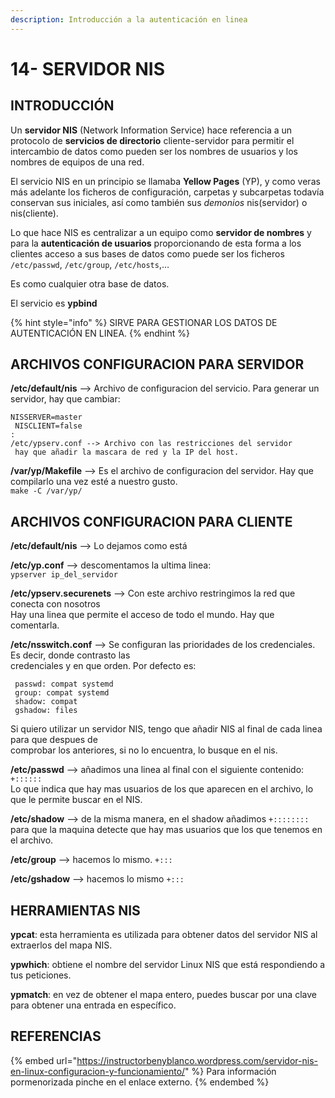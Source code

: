 ```yaml
---
description: Introducción a la autenticación en linea
---
```


# 14- SERVIDOR NIS

## INTRODUCCIÓN

Un **servidor NIS** (Network Information Service) hace referencia a un protocolo de **servicios de directorio** cliente-servidor para permitir el intercambio de datos como pueden ser los nombres de usuarios y los nombres de equipos de una red.

El servicio NIS en un principio se llamaba **Yellow Pages** (YP), y como veras más adelante los ficheros de configuración, carpetas y subcarpetas todavía conservan sus iniciales, así como también sus _demonios_ nis(servidor) o nis(cliente).

Lo que hace NIS es centralizar a un equipo como **servidor de nombres** y para la **autenticación de usuarios** proporcionando de esta forma a los clientes acceso a sus bases de datos como puede ser los ficheros `/etc/passwd`, `/etc/group`, `/etc/hosts`,…

Es como cualquier otra base de datos.

El servicio es **ypbind**

{% hint style="info" %}
SIRVE PARA GESTIONAR LOS DATOS DE AUTENTICACIÓN EN LINEA.
{% endhint %}

## ARCHIVOS CONFIGURACION PARA SERVIDOR

**/etc/default/nis** --> Archivo de configuracion del servicio. Para generar un servidor, hay que cambiar:

```
NISSERVER=master
 NISCLIENT=false
:
/etc/ypserv.conf --> Archivo con las restricciones del servidor
 hay que añadir la mascara de red y la IP del host.
```

**/var/yp/Makefile** --> Es el archivo de configuracion del servidor. Hay que compilarlo una vez esté a nuestro gusto.\
`make -C /var/yp/`

## ARCHIVOS CONFIGURACION PARA CLIENTE

**/etc/default/nis** --> Lo dejamos como está

**/etc/yp.conf** --> descomentamos la ultima linea:\
`ypserver ip_del_servidor`

**/etc/ypserv.securenets** --> Con este archivo restringimos la red que conecta con nosotros\
Hay una linea que permite el acceso de todo el mundo. Hay que comentarla.

**/etc/nsswitch.conf** --> Se configuran las prioridades de los credenciales. Es decir, donde contrasto las\
credenciales y en que orden. Por defecto es:

```
 passwd: compat systemd
 group: compat systemd
 shadow: compat
 gshadow: files
```

Si quiero utilizar un servidor NIS, tengo que añadir NIS al final de cada linea para que despues de\
comprobar los anteriores, si no lo encuentra, lo busque en el nis.

**/etc/passwd** --> añadimos una linea al final con el siguiente contenido: `+::::::`\
Lo que indica que hay mas usuarios de los que aparecen en el archivo, lo que le permite buscar en el NIS.

**/etc/shadow** --> de la misma manera, en el shadow añadimos `+::::::::` para que la maquina detecte que hay mas usuarios que los que tenemos en el archivo.

**/etc/group** --> hacemos lo mismo. `+:::`

**/etc/gshadow** --> hacemos lo mismo `+:::`

## HERRAMIENTAS NIS

**ypcat**: esta herramienta es utilizada para obtener datos del servidor NIS al extraerlos del mapa NIS.

**ypwhich**: obtiene el nombre del servidor Linux NIS que está respondiendo a tus peticiones.

**ypmatch**: en vez de obtener el mapa entero, puedes buscar por una clave para obtener una entrada en específico.

## REFERENCIAS

{% embed url="https://instructorbenyblanco.wordpress.com/servidor-nis-en-linux-configuracion-y-funcionamiento/" %}
Para información pormenorizada pinche en el enlace externo.
{% endembed %}
